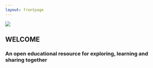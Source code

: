 ```yaml
---
layout: frontpage
---
```

![](https://user-images.githubusercontent.com/78427322/117459133-bb08e200-af53-11eb-9cd5-cb74d93affd7.jpg)


## WELCOME

### An open educational resource for exploring, learning and sharing together
